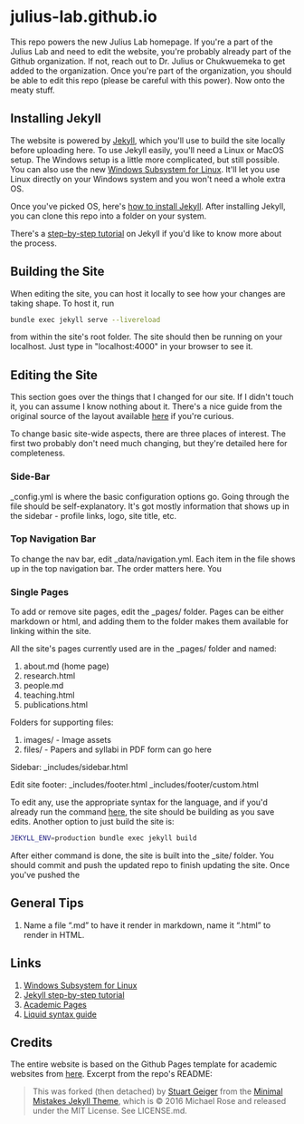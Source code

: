 # julius-lab.github.io

This repo powers the new Julius Lab homepage. If you're a part of the Julius Lab and need to edit the website, you're probably already part of the Github organization. If not, reach out to Dr. Julius or Chukwuemeka to get added to the organization. Once you're part of the organization, you should be able to edit this repo (please be careful with this power). Now onto the meaty stuff.


## Installing Jekyll
The website is powered by [Jekyll](https://jekyllrb.com), which you'll use to build the site locally before uploading here. To use Jekyll easily, you'll need a Linux or MacOS setup. The Windows setup is a little more complicated, but still possible. You can also use the new [Windows Subsystem for Linux](https://docs.microsoft.com/en-us/windows/wsl/about). It'll let you use Linux directly on your Windows system and you won't need a whole extra OS.

Once you've picked OS, here's [how to install Jekyll](https://jekyllrb.com/docs/installation/). After installing Jekyll, you can clone this repo into a folder on your system. 

There's a [step-by-step tutorial](https://jekyllrb.com/docs/step-by-step/01-setup/) on Jekyll if you'd like to know more about the process. 


## Building the Site
When editing the site, you can host it locally to see how your changes are taking shape. To host it, run
```bash
bundle exec jekyll serve --livereload
```
from within the site's root folder. The site should then be running on your localhost. Just type in "localhost:4000" in your browser to see it. 


## Editing the Site
This section goes over the things that I changed for our site. If I didn't touch it, you can assume I know nothing about it. There's a nice guide from the original source of the layout available [here](https://academicpages.github.io/markdown/) if you're curious. 

To change basic site-wide aspects, there are three places of interest. The first two probably don't need much changing, but they're detailed here for completeness.

### Side-Bar
_config.yml is where the basic configuration options go. Going through the file should be self-explanatory. It's got mostly information that shows up in the sidebar - profile links, logo, site title, etc.

### Top Navigation Bar
To change the nav bar, edit _data/navigation.yml. Each item in the file shows up in the top navigation bar. The order matters here. You

### Single Pages
To add or remove site pages, edit the _pages/ folder. Pages can be either markdown or html, and adding them to the folder makes them available for linking within the site. 

All the site's pages currently used are in the _pages/ folder and named:
1. about.md (home page)
2. research.html
3. people.md
4. teaching.html
5. publications.html

Folders for supporting files:
1. images/ - Image assets
2. files/ - Papers and syllabi in PDF form can go here

Sidebar:
_includes/sidebar.html

Edit site footer:
_includes/footer.html
_includes/footer/custom.html

To edit any, use the appropriate syntax for the language, and if you'd already run the command [here](#building-the-site), the site should be building as you save edits. Another option to just build the site is:
```bash
JEKYLL_ENV=production bundle exec jekyll build
```
After either command is done, the site is built into the _site/ folder. You should commit and push the updated repo to finish updating the site. Once you've pushed the 



## General Tips
1. Name a file “.md” to have it render in markdown, name it “.html” to render in HTML.

## Links
1. [Windows Subsystem for Linux](https://docs.microsoft.com/en-us/windows/wsl/about)
2. [Jekyll step-by-step tutorial](https://jekyllrb.com/docs/step-by-step/01-setup/)
3. [Academic Pages](https://academicpages.github.io/markdown/)
4. [Liquid syntax guide](https://shopify.github.io/liquid/tags/control-flow/)


## Credits
The entire website is based on the Github Pages template for academic websites from [here](https://github.com/academicpages/academicpages.github.io). Excerpt from the repo's README:
> This was forked (then detached) by [Stuart Geiger](https://github.com/staeiou) from the [Minimal Mistakes Jekyll Theme](https://mmistakes.github.io/minimal-mistakes/), which is © 2016 Michael Rose and released under the MIT License. See LICENSE.md. 